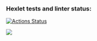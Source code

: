 ### Hexlet tests and linter status:
[![Actions Status](https://github.com/Alexander-Ageev/python-project-49/workflows/hexlet-check/badge.svg)](https://github.com/Alexander-Ageev/python-project-49/actions)

<a href="https://codeclimate.com/github/Alexander-Ageev/python-project-49/maintainability"><img src="https://api.codeclimate.com/v1/badges/b12e7eba7ccaf1416b27/maintainability" /></a>

<script id="asciicast-554903" src="https://asciinema.org/a/554903.js" startAt = 18 async></script>
